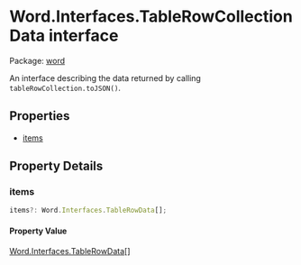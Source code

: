 # Word.Interfaces.TableRowCollectionData interface

Package: [word](/en-us/javascript/api/word)

An interface describing the data returned by calling `tableRowCollection.toJSON()`.

## Properties

- [items](#items)

## Property Details

### items

```typescript
items?: Word.Interfaces.TableRowData[];
```

#### Property Value

[Word.Interfaces.TableRowData](/en-us/javascript/api/word/word.interfaces.tablerowdata)[]
